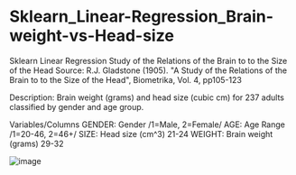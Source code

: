# Sklearn_Linear-Regression_Brain-weight-vs-Head-size
Sklearn Linear Regression Study of the Relations of the Brain to to the Size of the Head
Source: R.J. Gladstone (1905). "A Study of the Relations of the Brain to to the Size of the Head", Biometrika, Vol. 4, pp105-123

Description: Brain weight (grams) and head size (cubic cm) for 237 adults classified by gender and age group.

Variables/Columns GENDER: Gender /1=Male, 2=Female/ AGE: Age Range /1=20-46, 2=46+/ SIZE: Head size (cm^3) 21-24 WEIGHT: Brain weight (grams) 29-32

![image](https://user-images.githubusercontent.com/69405759/135380101-120a7c58-3b8d-441d-a490-590b8d8539d9.png)
